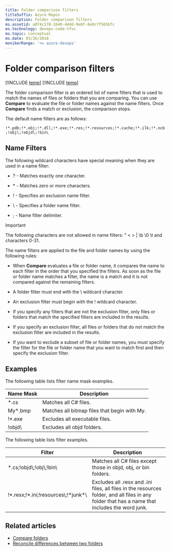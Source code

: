 ```yaml
---
title: Folder comparison filters
titleSuffix: Azure Repos
description: Folder comparison filters
ms.assetid: a074c178-1b40-44dd-9e0f-8e9c7f565bfc
ms.technology: devops-code-tfvc
ms.topic: conceptual
ms.date: 03/26/2018
monikerRange: '<= azure-devops'
---
```



# Folder comparison filters

[!INCLUDE [temp](../includes/version-tfs-2013-cloud.md)]
[!INCLUDE [temp](../includes/version-vs-2013-vs-2019.md)]

The folder comparison filter is an ordered list of name filters that is used to match the names of files or folders that you are comparing. You can use **Compare** to evaluate the file or folder names against the name filters. Once **Compare** finds a match or exclusion, the comparison stops.

The default name filters are as follows:

`!*.pdb;!*.obj;!*.dll;!*.exe;!*.res;!*.resources;!*.cache;!*.ilk;!*.ncb;!obj\;!objd\;!bin\`

## Name Filters

The following wildcard characters have special meaning when they are used in a name filter:

-   ? - Matches exactly one character.

-   \* - Matches zero or more characters.

-   ! - Specifies an exclusion name filter.

-   \\ - Specifies a folder name filter.

-   ; - Name filter delimiter.

>[!IMPORTANT]  
>The following characters are not allowed in name filters: &quot; &lt; &gt; | \b \0 \t and characters 0-31.

The name filters are applied to the file and folder names by using the following rules:

-   When **Compare** evaluates a file or folder name, it compares the name to each filter in the order that you specified the filters. As soon as the file or folder name matches a filter, the name is a match and it is not compared against the remaining filters.

-   A folder filter must end with the \\ wildcard character.

-   An exclusion filter must begin with the ! wildcard character.

-   If you specify any filters that are not the exclusion filter, only files or folders that match the specified filters are included in the results.

-   If you specify an exclusion filter, all files or folders that do not match the exclusion filter are included in the results.

-   If you want to exclude a subset of file or folder names, you must specify the filter for the file or folder name that you want to match first and then specify the exclusion filter.

## Examples

The following table lists filter name mask examples.

|**Name Mask**|**Description**|
|---|---|
|\*.cs | Matches all C# files.|
|My\*.bmp | Matches all bitmap files that begin with My.|
|!\*.exe | Excludes all executable files.|
|!objd\\ | Excludes all objd folders.|


The following table lists filter examples.

|**Filter**|**Description**|
|---|---|
|\*.cs;!objd\\;!obj\\;!bin\\ | Matches all C# files except those in objd, obj, or bin folders.|
|!\*.resx;!\*.ini;!resources\\;!\*junk\*\\ | Excludes all .resx and .ini files, all files in the resources folder, and all files in any folder that has a name that includes the word junk.|


## Related articles

-  [Compare folders](compare-folders.md) 
-  [Reconcile differences between two folders](reconcile-differences-between-two-folders.md) 
